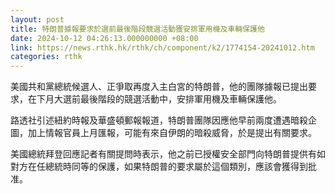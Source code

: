 ```yaml
---
layout: post
title: 特朗普據報要求於選前最後階段競選活動獲安排軍用機及車輛保護他
date: 2024-10-12 04:26:13.000000000 +08:00
link: https://news.rthk.hk/rthk/ch/component/k2/1774154-20241012.htm
categories: rthk
---
```


美國共和黨總統候選人、正爭取再度入主白宮的特朗普，他的團隊據報已提出要求，在下月大選前最後階段的競選活動中，安排軍用機及車輛保護他。

路透社引述紐約時報及華盛頓郵報報道，特朗普團隊因應他早前兩度遭遇暗殺企圖，加上情報官員上月匯報，可能有來自伊朗的暗殺威脅，於是提出有關要求。

美國總統拜登回應記者有關提問時表示，他之前已授權安全部門向特朗普提供有如對方在任總統時同等的保護，如果特朗普的要求屬於這個類別，應該會獲得到批准。
